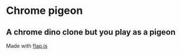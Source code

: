 # Chrome pigeon
<h2>A chrome dino clone but you play as a pigeon</h2>
<p>Made with <a href="https://github.com/Felpera11/flap.js">flap.js</a></p>
